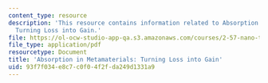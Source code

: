 ```yaml
---
content_type: resource
description: 'This resource contains information related to Absorption in Metamaterials:
  Turning Loss into Gain.'
file: https://ol-ocw-studio-app-qa.s3.amazonaws.com/courses/2-57-nano-to-macro-transport-processes-spring-2012/93f7f034e8c7c0f04f2fda249d1331a9_MIT2_57S12_Ab_in_Metamat.pdf
file_type: application/pdf
resourcetype: Document
title: 'Absorption in Metamaterials: Turning Loss into Gain'
uid: 93f7f034-e8c7-c0f0-4f2f-da249d1331a9
---
```

